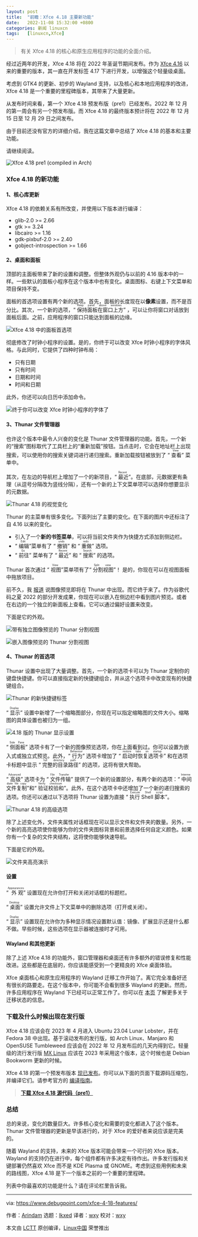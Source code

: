 ```yaml
---
layout: post
title:	"前瞻：Xfce 4.18 主要新功能"
date:	2022-11-08 15:32:00 +0800 
categories:	新闻 linuxcn 
tags:	[linuxcn,Xfce]
---
```




> 
> 有关 Xfce 4.18 的核心和原生应用程序的功能的全面介绍。
> 
> 
> 


经过近两年的开发，Xfce 4.18 将在 2022 年圣诞节期间发布。作为 [Xfce 4.16](https://www.debugpoint.com/xfce-4-16-review/) 以来的重要的版本，其一直在开发标签 4.17 下进行开发，以增强这个轻量级桌面。


考虑到 GTK4 的更新、初步的 Wayland 支持，以及核心和本地应用程序的改进，Xfce 4.18 是一个重要的里程碑版本，其带来了大量更新。


从发布时间来看，第一个 Xfce 4.18 预发布版（pre1）已经发布。2022 年 12 月的第一周会有另一个预发布版。而 Xfce 4.18 的最终版本预计将在 2022 年 12 月 15 日至 12 月 29 日之间发布。


由于目前还没有官方的详细介绍，我在这篇文章中总结了 Xfce 4.18 的基本和主要功能。


请继续阅读。


![Xfce 4.18 pre1 (compiled in Arch)](/Asserts/Images//attachment/album/202211/08/153406pe8px2ttgx0pejx8.jpg)


### Xfce 4.18 的新功能


#### 1、核心库更新


Xfce 4.18 的依赖关系有所改变，并使用以下版本进行编译：


* glib-2.0 >= 2.66
* gtk >= 3.24
* libcairo >= 1.16
* gdk-pixbuf-2.0 >= 2.40
* gobject-introspection >= 1.66


#### 2、桌面和面板


顶部的主面板带来了新的设置和调整。但整体外观仍与以前的 4.16 版本中的一样。一些默认的面板小程序在这个版本中也有变化。桌面图标、右键上下文菜单和项目保持不变。


面板的首选项设置有两个新的选项。首先，面板的长度现在以**像素**设置，而不是百分比。其次，一个新的选项，“<ruby> 保持面板在窗口上方 <rt>  Keep panel above windows </rt></ruby>” ，可以让你将窗口对话放到面板后面。之前，应用程序的窗口只能达到面板的边缘。


![Xfce 4.18 中的面板首选项](/Asserts/Images//attachment/album/202211/08/153415a6a6066arlq2v0ml.jpg)


彻底修改了时钟小程序的设置。是的，你终于可以改变 Xfce 时钟小程序的字体风格。与此同时，它提供了四种时钟布局：


* 只有日期
* 只有时间
* 日期和时间
* 时间和日期


此外，你还可以向日历中添加命令。


![终于你可以改变 Xfce 时钟小程序的字体了](/Asserts/Images//attachment/album/202211/08/153425dh53mmbhy05qhhrr.jpg)


#### 3、Thunar 文件管理器


也许这个版本中最令人兴奋的变化是 Thunar 文件管理器的功能。首先，一个新的“搜索”图标取代了工具栏上的“重新加载”按钮。当点击时，它会在地址栏上出现搜索，可以使用你的搜索关键词进行递归搜索。重新加载按钮被放到了 “<ruby> 查看 <rt>  View </rt></ruby>” 菜单中。


其次，在左边的导航栏上增加了一个的新项目，“<ruby> 最近 <rt>  Recent </rt></ruby>”。在底部，元数据更有条理（从逗号分隔改为竖线分隔），还有一个新的上下文菜单项可以选择你想要显示的元数据。


![Thunar 4.18 的视觉变化](/Asserts/Images//attachment/album/202211/08/153440mq87yqwyq893qq8q.jpg)


Thunar 的主菜单有很多变化。下面列出了主要的变化。在下面的图片中还标注了自 4.16 以来的变化。


* 引入了一个**新的书签菜单**，可以将当前文件夹作为快捷方式添加到侧边栏。
* “<ruby> 编辑 <rt>  Edit </rt></ruby>”菜单有了 “<ruby> 撤销 <rt>  undo </rt></ruby>” 和 “<ruby> 重做 <rt>  redo </rt></ruby>” 选项。
* “<ruby> 前往 <rt>  Go </rt></ruby>” 菜单有了 “<ruby> 最近 <rt>  Recent </rt></ruby>” 和 “<ruby> 搜索 <rt>  Search </rt></ruby>” 的选项。


Thunar 首次通过 “<ruby> 视图 <rt>  View </rt></ruby>”菜单项有了“<ruby> 分割视图 <rt>  Split view </rt></ruby>”！ 是的，你现在可以在视图面板中拖放项目。


前不久，我 [报道](https://debugpointnews.com/thunar-image-preview/) 说图像预览即将在 Thunar 中出现。而它终于来了。作为谷歌代码之夏 2022 的部分开发成果，你现在可以嵌入在侧边栏中看到图片预览。或者在右边的一个独立的新面板上查看。它可以通过偏好设置来改变。


下面是它的外观。


![带有独立图像预览的 Thunar 分割视图](/Asserts/Images//attachment/album/202211/08/153454l88gdpbvdbu8gdbu.jpg)


![嵌入图像预览的 Thunar 分割视图](/Asserts/Images//attachment/album/202211/08/153504vykysz4nkhuodz6u.jpg)


#### 4、Thunar 的首选项


Thunar 设置中出现了大量调整。首先，一个新的选项卡可以为 Thunar 定制你的键盘快捷键。你可以直接指定新的快捷键组合，并从这个选项卡中改变现有的快捷键组合。


![Thunar 的新快捷键标签](/Asserts/Images//attachment/album/202211/08/153512ou72gng5sgwjdu49.jpg)


“<ruby> 显示 <rt>  Display </rt></ruby>” 设置中新增了一个缩略图部分，你现在可以指定缩略图的文件大小。缩略图的具体设置也被归为一组。


![4.18 版的 Thunar 显示设置](/Asserts/Images//attachment/album/202211/08/153520ju6c4pqsdpkcouuo.jpg)


“<ruby> 侧面板 <rt>  Side Pane </rt></ruby>” 选项卡有了一个新的图像预览选项，你在上面看到过。你可以设置为嵌入式或独立式预览。此外，“<ruby> 行为 <rt>  Behaviour </rt></ruby>” 选项卡增加了 “<ruby> 启动时恢复选项卡 <rt>  restore tabs on startup </rt></ruby>” 和在选项卡标题中显示 “<ruby> 完整的目录路径 <rt>  full directory path </rt></ruby>” 的选项，这将有很大帮助。


“<ruby> 高级 <rt>  Advanced </rt></ruby>” 选项卡为 “<ruby> 文件传输 <rt>  File Transfer </rt></ruby>” 提供了一个新的设置部分，有两个新的选项：“<ruby> 中间文件复制 <rt>  Intermediate file copy </rt></ruby>”和“<ruby> 验证校验和 <rt>  Verify checksum </rt></ruby>”。此外，在这个选项卡中还增加了一个新的递归搜索的选项。你还可以通过以下选项将 Thunar 设置为直接 “<ruby> 执行 Shell 脚本 <rt>  Execute Shell script </rt></ruby>”。


![Thunar 4.18 的高级选项](/Asserts/Images//attachment/album/202211/08/153525tiq7evh7ncnrjnhv.jpg)


除了上述变化外，文件夹属性对话框现在可以显示文件和文件夹的数量。另外，一个新的高亮选项使你能够为你的文件夹图标背景和前景选择任何自定义颜色。如果你有一个复杂的文件夹结构，这将使你能够快速导航。


下面是它的外观。


![文件夹高亮演示](/Asserts/Images//attachment/album/202211/08/153534qvl455qlo6oalow6.jpg)


#### 设置


“<ruby> 外观 <rt>  Appearances </rt></ruby>” 设置现在允许你打开和关闭对话框的标题栏。


“<ruby> 桌面 <rt>  Desktop </rt></ruby>” 设置允许文件上下文菜单中的删除选项（打开或关闭）。


“<ruby> 显示 <rt>  Display </rt></ruby>” 设置现在允许你为多种显示情况设置默认值：镜像、扩展显示还是什么都不做。早些时候，这些选项在显示器被连接时才可用。


#### Wayland 和其他更新


除了上述 Xfce 4.18 的功能外，窗口管理器和桌面还有许多额外的错误修复和性能改进。这些都是在底层的，你应该能感受到一个更精良的 Xfce 桌面体验。


Xfce 桌面核心和原生应用程序的 Wayland 迁移工作开始了。离它完全准备好还有很长的路要走。在这个版本中，你可能不会看到很多 Wayland 的更新。然而，许多应用程序在 Wayland 下已经可以正常工作了。你可以在 [本页](https://wiki.xfce.org/releng/wayland_roadmap) 了解更多关于迁移状态的信息。


### 下载及什么时候出现在发行版


Xfce 4.18 应该会在 2023 年 4 月进入 Ubuntu 23.04 Lunar Lobster，并在 Fedora 38 中出现。基于滚动发布的发行版，如 Arch Linux、Manjaro 和 OpenSUSE Tumbleweed 应该会在 2022 年 12 月发布后的几天内得到它。轻量级的流行发行版 [MX Linux](https://www.debugpoint.com/tag/mx-linux) 应该在 2023 年采用这个版本，这个时候也是 Debian Bookworm 更新的时候。


Xfce 4.18 的第一个预发布版本 [现已发布](https://www.reddit.com/r/xfce/comments/yjiwwv/announce_xfce_418pre1_released/)。你可以从下面的页面下载源码压缩包，并编译它们。请参考官方的 [编译指南](https://docs.xfce.org/xfce/building)。



> 
> **[下载 Xfce 4.18 源代码（pre1）](https://archive.xfce.org/xfce/4.18pre1/fat_tarballs)**
> 
> 
> 


### 总结


总的来说，变化的数量巨大。许多核心变化和需要的变化都进入了这个版本。Thunar 文件管理器的更新是早该进行的，对于 Xfce 的爱好者来说应该是完美的。


随着 Wayland 的支持，未来的 Xfce 版本可能会带来一个可行的 Xfce 版本。Wayland 的支持仍在进行中，每个组件都有许多决定有待作出。许多发行版和关键部署仍然喜欢 Xfce 而不是 KDE Plasma 或 GNOME。考虑到这些用例和未来的路线图，Xfce 4.18 是下一个版本之前的一个重要的里程碑。


列表中你最喜欢的功能是什么？请在评论栏里告诉我。




---


via: <https://www.debugpoint.com/xfce-4-18-features/>


作者：[Arindam](https://www.debugpoint.com/author/admin1/) 选题：[lkxed](https://github.com/lkxed) 译者：[wxy](https://github.com/wxy) 校对：[wxy](https://github.com/wxy)


本文由 [LCTT](https://github.com/LCTT/TranslateProject) 原创编译，[Linux中国](https://linux.cn/) 荣誉推出
